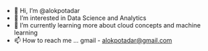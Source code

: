 - 👋 Hi, I’m @alokpotadar
- 👀 I’m interested in Data Science and Analytics
- 🌱 I’m currently learning more about cloud concepts and machine learning
- 📫 How to reach me ... gmail - alokpotadar@gmail.com

<!---
alokpotadar/alokpotadar is a ✨ special ✨ repository because its `README.md` (this file) appears on your GitHub profile.
You can click the Preview link to take a look at your changes.
--->
